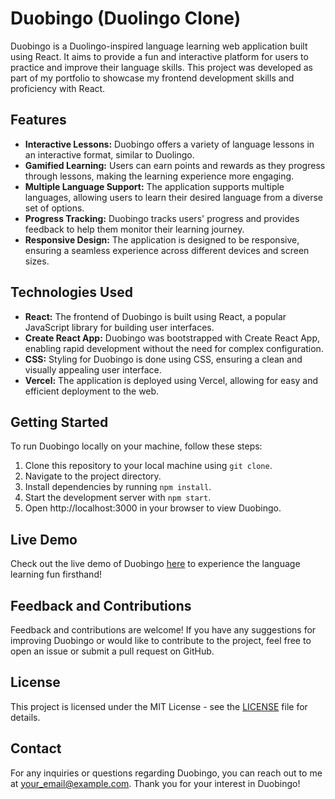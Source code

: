 # Duobingo (Duolingo Clone)

Duobingo is a Duolingo-inspired language learning web application built using React. It aims to provide a fun and interactive platform for users to practice and improve their language skills. This project was developed as part of my portfolio to showcase my frontend development skills and proficiency with React.

## Features

- **Interactive Lessons:** Duobingo offers a variety of language lessons in an interactive format, similar to Duolingo.
- **Gamified Learning:** Users can earn points and rewards as they progress through lessons, making the learning experience more engaging.
- **Multiple Language Support:** The application supports multiple languages, allowing users to learn their desired language from a diverse set of options.
- **Progress Tracking:** Duobingo tracks users' progress and provides feedback to help them monitor their learning journey.
- **Responsive Design:** The application is designed to be responsive, ensuring a seamless experience across different devices and screen sizes.

## Technologies Used

- **React:** The frontend of Duobingo is built using React, a popular JavaScript library for building user interfaces.
- **Create React App:** Duobingo was bootstrapped with Create React App, enabling rapid development without the need for complex configuration.
- **CSS:** Styling for Duobingo is done using CSS, ensuring a clean and visually appealing user interface.
- **Vercel:** The application is deployed using Vercel, allowing for easy and efficient deployment to the web.

## Getting Started

To run Duobingo locally on your machine, follow these steps:

1. Clone this repository to your local machine using `git clone`.
2. Navigate to the project directory.
3. Install dependencies by running `npm install`.
4. Start the development server with `npm start`.
5. Open http://localhost:3000 in your browser to view Duobingo.

## Live Demo

Check out the live demo of Duobingo [here](https://duobingo-demo.vercel.app/) to experience the language learning fun firsthand!

## Feedback and Contributions

Feedback and contributions are welcome! If you have any suggestions for improving Duobingo or would like to contribute to the project, feel free to open an issue or submit a pull request on GitHub.

## License

This project is licensed under the MIT License - see the [LICENSE](LICENSE) file for details.

## Contact

For any inquiries or questions regarding Duobingo, you can reach out to me at [your_email@example.com](mailto:your_email@example.com). Thank you for your interest in Duobingo!